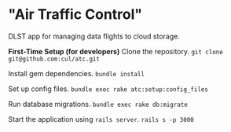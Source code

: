 # "Air Traffic Control"

DLST app for managing data flights to cloud storage.


**First-Time Setup (for developers)**
Clone the repository.
`git clone git@github.com:cul/atc.git`

Install gem dependencies.
`bundle install`

Set up config files.
`bundle exec rake atc:setup:config_files`

Run database migrations.
`bundle exec rake db:migrate`

Start the application using `rails server`.
`rails s -p 3000`